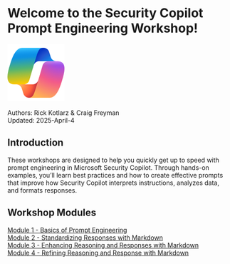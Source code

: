 # Welcome to the Security Copilot Prompt Engineering Workshop!

![Security Copilot Logo](.././Images/ic_fluent_copilot_64_64%402x.png)

Authors: Rick Kotlarz & Craig Freyman<br>
Updated: 2025-April-4

## Introduction

These workshops are designed to help you quickly get up to speed with prompt engineering in Microsoft Security Copilot. Through hands-on examples, you’ll learn best practices and how to create effective prompts that improve how Security Copilot interprets instructions, analyzes data, and formats responses.


## Workshop Modules

[Module 1 - Basics of Prompt Engineering](./Module%201%20-%20Basics%20of%20Prompt%20Engineering)<br>
[Module 2 - Standardizing Responses with Markdown](./Module%202%20-%20Standardizing%20Responses%20with%20Markdown)<br>
[Module 3 - Enhancing Reasoning and Responses with Markdown](./Module%203%20-%20Enhancing%20Reasoning%20and%20Responses%20with%20Markdown)<br>
[Module 4 - Refining Reasoning and Response with Markdown](./Module%204%20-%20Refining%20Reasoning%20and%20Response%20with%20Markdown)
